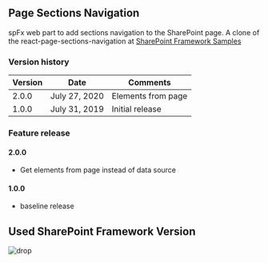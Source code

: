 ## Page Sections Navigation

spFx web part to add sections navigation to the SharePoint page. A clone of the react-page-sections-navigation at [SharePoint Framework Samples](https://github.com/SharePoint/sp-dev-fx-webparts/tree/master/samples/react-page-sections-navigation)

### Version history

| Version | Date          | Comments           |
| ------- | ------------- | ------------------ |
| 2.0.0   | July 27, 2020 | Elements from page |
| 1.0.0   | July 31, 2019 | Initial release    |

### Feature release

#### 2.0.0 
- Get elements from page instead of data source
#### 1.0.0 
- baseline release


## Used SharePoint Framework Version

![drop](https://img.shields.io/badge/drop-1.10.0-green.svg)
